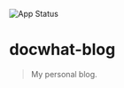 <!-- markdownlint-disable MD041 -->

<!-- prettier-ignore -->
![App Status](https://argocd.docwhat.net/api/badge?name=docwhat-blog&revision=true)

# docwhat-blog

> My personal blog.
